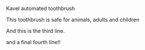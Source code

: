 Kavel automated toothbrush

This toothbrush is safe for animals, adults and children

And this is the third line.

and a final fourth line!!
